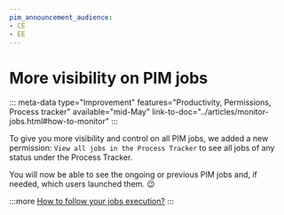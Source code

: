```yaml
---
pim_announcement_audience:
- CE
- EE
---
```


# More visibility on PIM jobs
::: meta-data type="Improvement" features="Productivity, Permissions, Process tracker" available="mid-May" link-to-doc="../articles/monitor-jobs.html#how-to-monitor"
:::

To give you more visibility and control on all PIM jobs, we added a new permission: `View all jobs in the Process Tracker` to see all jobs of any status under the Process Tracker.

You will now be able to see the ongoing or previous PIM jobs and, if needed, which users launched them. :wink:


:::more
[How to follow your jobs execution?](../articles/monitor-jobs.html)
:::
